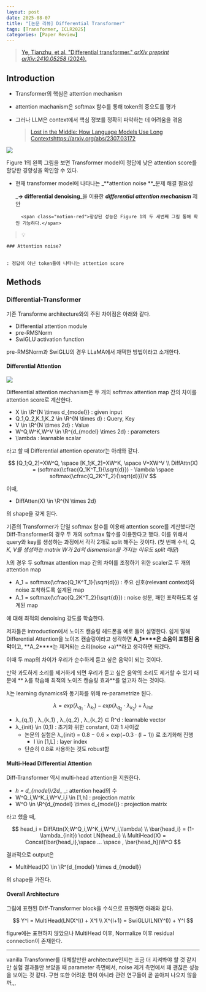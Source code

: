 ```yaml
---
layout: post
date: 2025-08-07
title: "[논문 리뷰] Differential Transformer"
tags: [Transformer, ICLR2025]
categories: [Paper Review]
---
```


> [Ye, Tianzhu, et al. "Differential transformer." ](https://arxiv.org/abs/2410.05258)[_arXiv preprint arXiv:2410.05258_](https://arxiv.org/abs/2410.05258)[ (2024).](https://arxiv.org/abs/2410.05258)



## Introduction

- Transformer의 핵심은 attention mechanism
- attention machanism은 softmax 함수를 통해 token의 중요도를 평가
- 그러나 LLM은 context에서 핵심 정보를 정확히 파악하는 데 어려움을 겪음

	> [Lost in the Middle: How Language Models Use Long Contextshttps://arxiv.org/abs/2307.03172](https://arxiv.org/abs/2307.03172)


![](https://prod-files-secure.s3.us-west-2.amazonaws.com/542b861c-36a8-4051-84e5-8804b6728dba/9083ea56-691a-4752-ae26-47f403431ac8/image.png?X-Amz-Algorithm=AWS4-HMAC-SHA256&X-Amz-Content-Sha256=UNSIGNED-PAYLOAD&X-Amz-Credential=ASIAZI2LB4666OHMECSB%2F20250921%2Fus-west-2%2Fs3%2Faws4_request&X-Amz-Date=20250921T180118Z&X-Amz-Expires=3600&X-Amz-Security-Token=IQoJb3JpZ2luX2VjEJL%2F%2F%2F%2F%2F%2F%2F%2F%2F%2FwEaCXVzLXdlc3QtMiJHMEUCIDzAcDDBYliLR19Cy2MoY7IqZ4dc2E2XDPOJsm0Hk4M5AiEArwiaoMdyBYsgT0QXbYeGTy7HnhBI94ue2gq%2B%2BP5r3Soq%2FwMIGxAAGgw2Mzc0MjMxODM4MDUiDExxIYJBR5QEEnAkHSrcAyL70vsz9ESfFXcJPsNDQa5w%2BWRJ%2BXm0de4ugz1m2B6c7UCeyOfTYAQwyw5yX8VapY6%2FzQapOoR6PPrMZxUajFSS%2BeqbsG3cl1vH1msjxjcwliSUQeA0JiR8%2FppOPXQclavRo4YszkWnY9aACc5TmzppRP4Hn2jhkjefDRoYJHqkx4flg4wEp%2BwNkDaBxOh7etk6MRthkg4CM6%2BzOplpr0qx3m9Pzbu3lPAcRDmgox%2Bh1gHpVowRtDrppSdXEkoh8I%2Fw628z8aii1Gg0yYvivFKIT3DyFctj01X2C7T7tmagoTY6HCL9fHlNpIjfrw5gdi8mtMFjs%2B94%2BLAp%2Fv3TPlPop7nPLtllUNYPNQElnuM6X%2ByUJk0vWIKKnnwk4W8Mez%2FbHwTeJ78fzD040tP7VCGhEg%2FvZ9C8Ar8eqxfSiDkhtLIbqw%2BAZ6%2F75UF8VqH%2Ft4kzsdzJk2S7rXjB36sI3FCnj30to1aKA0ZUtC91%2B%2BdqCUhJZUgUjgCfBFvkebS5yO2JPxsVMfz4LzpaxkWpI0BFTCRuZLCqlh0EFRRrsmm3E5wxKCEEGhE0xX5IKw1XjiPOW42F5VlMA3ynZ1y%2B5zxkxuMiICuzwnYYDjTV1pH4KLsi3t10ixtBAfAfMKzpwMYGOqUB4jeeh%2BJVGhGjjgTxrM5XYqYi6wT%2FcmX3OpVsbNifIH%2FRuNZnas4PgG5Ng721G2Drb5Kcv9ukdWhL04HMBJ9bGal1v8FIMnn4FwAuEvhHig0TRaZVgw0EFyonf%2FhnpfGH7DtKuvLcpkW9Ur6wjkZEvScMhPGI4DIAjitDRaNuxavINFqtX7NapPpRZMkYRrrsQMHvdGd5dp6c2T%2B0ay%2Bj8yWFLynF&X-Amz-Signature=6ab068725ca33f96e9ea94ed6fea9efc2bfe10141f67800dbea86d806d2748c1&X-Amz-SignedHeaders=host&x-amz-checksum-mode=ENABLED&x-id=GetObject)


Figure 1의 왼쪽 그림을 보면 Transformer model이 정답에 낮은 attention score를 할당한 경향성을 확인할 수 있다.

- 현재 transformer model에 나타나는 _**attention noise **_문제 해결 필요성

	_**→ differential denoising**_을 이용한 _**differential attention mechanism**_ 제안


		<span class="notion-red">향상된 성능은 Figure 1의 두 세번째 그림 통해 확인 가능하다.</span>


> 💡 


	### Attention noise?


	: 정답이 아닌 token들에 나타나는 attention score



## Methods



### Differential-Transformer


기존 Transforme architecture와의 주된 차이점은 아래와 같다.

- Differential attention module
- pre-RMSNorm
- SwiGLU activation function

pre-RMSNorm과 SwiGLU의 경우 LLaMA에서 채택한 방법이라고 소개한다.



#### Differential Attention


![](https://prod-files-secure.s3.us-west-2.amazonaws.com/542b861c-36a8-4051-84e5-8804b6728dba/116d70b2-1963-4810-9167-f4c7d8a06e8f/image.png?X-Amz-Algorithm=AWS4-HMAC-SHA256&X-Amz-Content-Sha256=UNSIGNED-PAYLOAD&X-Amz-Credential=ASIAZI2LB4666OHMECSB%2F20250921%2Fus-west-2%2Fs3%2Faws4_request&X-Amz-Date=20250921T180118Z&X-Amz-Expires=3600&X-Amz-Security-Token=IQoJb3JpZ2luX2VjEJL%2F%2F%2F%2F%2F%2F%2F%2F%2F%2FwEaCXVzLXdlc3QtMiJHMEUCIDzAcDDBYliLR19Cy2MoY7IqZ4dc2E2XDPOJsm0Hk4M5AiEArwiaoMdyBYsgT0QXbYeGTy7HnhBI94ue2gq%2B%2BP5r3Soq%2FwMIGxAAGgw2Mzc0MjMxODM4MDUiDExxIYJBR5QEEnAkHSrcAyL70vsz9ESfFXcJPsNDQa5w%2BWRJ%2BXm0de4ugz1m2B6c7UCeyOfTYAQwyw5yX8VapY6%2FzQapOoR6PPrMZxUajFSS%2BeqbsG3cl1vH1msjxjcwliSUQeA0JiR8%2FppOPXQclavRo4YszkWnY9aACc5TmzppRP4Hn2jhkjefDRoYJHqkx4flg4wEp%2BwNkDaBxOh7etk6MRthkg4CM6%2BzOplpr0qx3m9Pzbu3lPAcRDmgox%2Bh1gHpVowRtDrppSdXEkoh8I%2Fw628z8aii1Gg0yYvivFKIT3DyFctj01X2C7T7tmagoTY6HCL9fHlNpIjfrw5gdi8mtMFjs%2B94%2BLAp%2Fv3TPlPop7nPLtllUNYPNQElnuM6X%2ByUJk0vWIKKnnwk4W8Mez%2FbHwTeJ78fzD040tP7VCGhEg%2FvZ9C8Ar8eqxfSiDkhtLIbqw%2BAZ6%2F75UF8VqH%2Ft4kzsdzJk2S7rXjB36sI3FCnj30to1aKA0ZUtC91%2B%2BdqCUhJZUgUjgCfBFvkebS5yO2JPxsVMfz4LzpaxkWpI0BFTCRuZLCqlh0EFRRrsmm3E5wxKCEEGhE0xX5IKw1XjiPOW42F5VlMA3ynZ1y%2B5zxkxuMiICuzwnYYDjTV1pH4KLsi3t10ixtBAfAfMKzpwMYGOqUB4jeeh%2BJVGhGjjgTxrM5XYqYi6wT%2FcmX3OpVsbNifIH%2FRuNZnas4PgG5Ng721G2Drb5Kcv9ukdWhL04HMBJ9bGal1v8FIMnn4FwAuEvhHig0TRaZVgw0EFyonf%2FhnpfGH7DtKuvLcpkW9Ur6wjkZEvScMhPGI4DIAjitDRaNuxavINFqtX7NapPpRZMkYRrrsQMHvdGd5dp6c2T%2B0ay%2Bj8yWFLynF&X-Amz-Signature=8b1737f6563ddd9e6724ce7acc8aedd258ec043472ce3127e307f156e93ef3c4&X-Amz-SignedHeaders=host&x-amz-checksum-mode=ENABLED&x-id=GetObject)


Differential attention mechanism은 두 개의 softmax attention map 간의 차이를 attention score로 계산한다.

- X \in \R^{N \times d\_{model}} : given input
- Q\_1,Q\_2,K\_1,K\_2 \in \R^{N \times d} : Query, Key
- V \in \R^{N \times 2d} : Value
- W^Q,W^K,W^V \in \R^{d\_{model} \times 2d} : parameters
- \lambda : learnable scalar

라고 할 때 Differential attention operator는 아래와 같다.


$$
[Q_1;Q_2]=XW^Q, \space [K_1;K_2]=XW^K, \space V=XW^V \\
DiffAttn(X) = (softmax(\cfrac{Q_1K^T_1}{\sqrt{d}}) - \lambda \space softmax(\cfrac{Q_2K^T_2}{\sqrt{d}}))V
$$


이때,

- DiffAtten(X) \in \R^{N \times 2d}

의 shape을 갖게 된다.


기존의 Transformer가 단일 softmax 함수를 이용해 attention score를 계산했다면 Diff-Transformer의 경우 두 개의 softmax 함수를 이용한다고 했다. 이를 위해서 query와 key를 생성하는 과정에서 각각 2개로 split 해주는 것이다. <span class="notion-red">(첫 번째 수식, </span><span class="notion-red">_Q, K, V를 생성하는 matrix W가 2d의 dismension을 가지는 이유도 split 때문_</span><span class="notion-red">)</span>


 λ의 경우 두 softmax attention map 간의 차이를 조정하기 위한 scaler로 두 개의 attention map

- A\_1 = softmax(\cfrac{Q\_1K^T\_1}{\sqrt{d}}) : 주요 신호(relevant context)와 noise 포착하도록 설계된 map
- A\_1 = softmax(\cfrac{Q\_2K^T\_2}{\sqrt{d}}) : noise 성분, 패턴 포착하도록 설계된 map 

에 대해 최적의 denoising 강도를 학습한다.


저자들은 introduction에서 노이즈 캔슬링 헤드폰을 예로 들어 설명한다. 쉽게 말해 Differential Attention을 노이즈 캔슬링이라고 생각하면 **A\_1****은 소음이 포함된 음악**이고, **A\_2****는 제거되는 소리(noise +a)**라고 생각하면 되겠다. 


이때 두 map의 차이가 우리가 순수하게 듣고 싶은 음악이 되는 것이다. 


만약 과도하게 소리를 제거하게 되면 우리가 듣고 싶은 음악의 소리도 제거할 수 있기 때문에 ** λ를 학습해 최적의 노이즈 캔슬링 효과**를 얻고자 하는 것이다.


λ는 learning dynamics와 동기화를 위해 re-parametrize 된다.


$$
\lambda = exp(\lambda_{q_1} \cdot \lambda_{k_1}) - exp(\lambda_{q_2} \cdot \lambda_{k_2}) + \lambda_{init}
$$

- λ\_{q\_1} , λ\_{k\_1} , λ\_{q\_2} , λ\_{k\_2} ∈ R^d : learnable vector
- λ\_{init} \in (0,1) : 초기화 위한 constant, 0과 1 사이값
	- 논문의 실험은 λ\_{init} = 0.8 − 0.6 × exp(−0.3 · (l − 1)) 로 초기화해 진행
		- l \in [1,L] : layer index
	- 단순히 0.8로 사용하는 것도 robust함


#### **Multi-Head Differential Attention**


Diff-Transformer 역시 multi-head attention을 지원한다.

- _h = d\_{model}/2d__ _: attention head의 수
- W^Q\_i,W^K\_i,W^V\_i,i \in [1,h] : projection matrix
- W^O \in \R^{d\_{model} \times d\_{model}} : projection matrix

라고 했을 때,


$$
head_i = DiffAttn(X;W^Q_i,W^K_i,W^V_i,\lambda) \\
\bar{head_i} = (1-\lambda_{init}) \cdot LN(head_i) \\
MultiHead(X) = Concat(\bar{head_i},\space ... \space , \bar{head_h})W^O
$$


결과적으로 output은

- MultiHead(X) \in \R^{d\_{model} \times d\_{model}}

의 shape을 가진다.



#### Overall Architecture


그림에 표현된 Diff-Transformer block을 수식으로 표현하면 아래와 같다.


$$
Y^l = MultiHead(LN(X^l)) + X^l \\
X^{l+1} = SwiGLU(LN(Y^l)) + Y^l
$$


figure에는 표현하지 않았으나 MultiHead 이후, Normalize 이후 residual connection이 존재한다.


---


vanilla Transformer를 대체할만한 architecture인지는 조금 더 지켜봐야 할 것 같지만 실험 결과들만 보았을 때 parameter 측면에서, noise 제거 측면에서 꽤 괜찮은 성능을 보이는 것 같다. 구현 또한 어려운 편이 아니라 관련 연구들이 곧 쏟아져 나오지 않을까,,,


